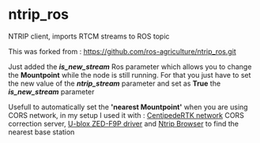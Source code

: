 # ntrip_ros
NTRIP client, imports RTCM streams to ROS topic

This was forked from : https://github.com/ros-agriculture/ntrip_ros.git

Just added the  ***is_new_stream*** Ros parameter which allows you to change the **Mountpoint** while the node is still running. For that you just have to set the new value of the ***ntrip_stream*** parameter and set as **True** the ***is_new_stream*** parameter

Usefull to automatically set the **'nearest Mountpoint'** when you are using CORS network, in my setup I used it with : [CentipedeRTK network](https://centipede.fr/) CORS correction server, [U-blox ZED-F9P driver](https://github.com/ros-agriculture/ublox_f9p.git) and [Ntrip Browser](https://github.com/mcognie/ntripbrowser_ros.git) to find the nearest base station 
